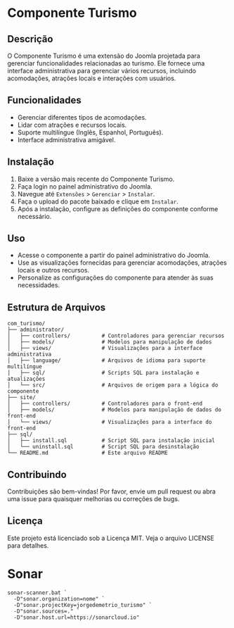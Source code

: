 # Componente Turismo

## Descrição
O Componente Turismo é uma extensão do Joomla projetada para gerenciar funcionalidades relacionadas ao turismo. Ele fornece uma interface administrativa para gerenciar vários recursos, incluindo acomodações, atrações locais e interações com usuários.

## Funcionalidades
- Gerenciar diferentes tipos de acomodações.
- Lidar com atrações e recursos locais.
- Suporte multilíngue (Inglês, Espanhol, Português).
- Interface administrativa amigável.

## Instalação
1. Baixe a versão mais recente do Componente Turismo.
2. Faça login no painel administrativo do Joomla.
3. Navegue até `Extensões` > `Gerenciar` > `Instalar`.
4. Faça o upload do pacote baixado e clique em `Instalar`.
5. Após a instalação, configure as definições do componente conforme necessário.

## Uso
- Acesse o componente a partir do painel administrativo do Joomla.
- Use as visualizações fornecidas para gerenciar acomodações, atrações locais e outros recursos.
- Personalize as configurações do componente para atender às suas necessidades.

## Estrutura de Arquivos
```
com_turismo/
├── administrator/
│   ├── controllers/          # Controladores para gerenciar recursos
│   ├── models/               # Modelos para manipulação de dados
│   ├── views/                # Visualizações para a interface administrativa
│   ├── language/             # Arquivos de idioma para suporte multilíngue
│   ├── sql/                  # Scripts SQL para instalação e atualizações
│   └── src/                  # Arquivos de origem para a lógica do componente
├── site/
│   ├── controllers/          # Controladores para o front-end
│   ├── models/               # Modelos para manipulação de dados do front-end
│   └── views/                # Visualizações para a interface do front-end
├── sql/
│   ├── install.sql           # Script SQL para instalação inicial
│   └── uninstall.sql         # Script SQL para desinstalação
└── README.md                 # Este arquivo README
```

## Contribuindo
Contribuições são bem-vindas! Por favor, envie um pull request ou abra uma issue para quaisquer melhorias ou correções de bugs.

## Licença
Este projeto está licenciado sob a Licença MIT. Veja o arquivo LICENSE para detalhes.



# Sonar

```
sonar-scanner.bat `
  -D"sonar.organization=nome" `
  -D"sonar.projectKey=jorgedemetrio_turismo" `
  -D"sonar.sources=." `
  -D"sonar.host.url=https://sonarcloud.io"

```

